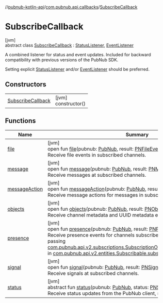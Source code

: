 //[pubnub-kotlin-api](../../../index.md)/[com.pubnub.api.callbacks](../index.md)/[SubscribeCallback](index.md)

# SubscribeCallback

[jvm]\
abstract class [SubscribeCallback](index.md) : [StatusListener](../../com.pubnub.api.v2.callbacks/-status-listener/index.md), [EventListener](../../com.pubnub.api.v2.callbacks/-event-listener/index.md)

A combined listener for status and event updates. Included for backward compatibility with previous versions of the PubNub SDK.

Setting explicit [StatusListener](../../com.pubnub.api.v2.callbacks/-status-listener/index.md) and/or [EventListener](../../com.pubnub.api.v2.callbacks/-event-listener/index.md) should be preferred.

## Constructors

| | |
|---|---|
| [SubscribeCallback](-subscribe-callback.md) | [jvm]<br>constructor() |

## Functions

| Name | Summary |
|---|---|
| [file](../../com.pubnub.api.v2.callbacks/-event-listener/file.md) | [jvm]<br>open fun [file](../../com.pubnub.api.v2.callbacks/-event-listener/file.md)(pubnub: [PubNub](../../com.pubnub.api/-pub-nub/index.md), result: [PNFileEventResult](../../com.pubnub.api.models.consumer.pubsub.files/-p-n-file-event-result/index.md))<br>Receive file events in subscribed channels. |
| [message](../../com.pubnub.api.v2.callbacks/-event-listener/message.md) | [jvm]<br>open fun [message](../../com.pubnub.api.v2.callbacks/-event-listener/message.md)(pubnub: [PubNub](../../com.pubnub.api/-pub-nub/index.md), result: [PNMessageResult](../../com.pubnub.api.models.consumer.pubsub/-p-n-message-result/index.md))<br>Receive messages at subscribed channels. |
| [messageAction](../../com.pubnub.api.v2.callbacks/-event-listener/message-action.md) | [jvm]<br>open fun [messageAction](../../com.pubnub.api.v2.callbacks/-event-listener/message-action.md)(pubnub: [PubNub](../../com.pubnub.api/-pub-nub/index.md), result: [PNMessageActionResult](../../com.pubnub.api.models.consumer.pubsub.message_actions/-p-n-message-action-result/index.md))<br>Receive message actions for messages in subscribed channels. |
| [objects](../../com.pubnub.api.v2.callbacks/-event-listener/objects.md) | [jvm]<br>open fun [objects](../../com.pubnub.api.v2.callbacks/-event-listener/objects.md)(pubnub: [PubNub](../../com.pubnub.api/-pub-nub/index.md), result: [PNObjectEventResult](../../com.pubnub.api.models.consumer.pubsub.objects/-p-n-object-event-result/index.md))<br>Receive channel metadata and UUID metadata events in subscribed channels. |
| [presence](../../com.pubnub.api.v2.callbacks/-event-listener/presence.md) | [jvm]<br>open fun [presence](../../com.pubnub.api.v2.callbacks/-event-listener/presence.md)(pubnub: [PubNub](../../com.pubnub.api/-pub-nub/index.md), result: [PNPresenceEventResult](../../com.pubnub.api.models.consumer.pubsub/-p-n-presence-event-result/index.md))<br>Receive presence events for channels subscribed with presence enabled via passing [com.pubnub.api.v2.subscriptions.SubscriptionOptions.receivePresenceEvents](../../com.pubnub.api.v2.subscriptions/-subscription-options/-companion/receive-presence-events.md) in [com.pubnub.api.v2.entities.Subscribable.subscription](../../com.pubnub.api.v2.entities/-subscribable/subscription.md). |
| [signal](../../com.pubnub.api.v2.callbacks/-event-listener/signal.md) | [jvm]<br>open fun [signal](../../com.pubnub.api.v2.callbacks/-event-listener/signal.md)(pubnub: [PubNub](../../com.pubnub.api/-pub-nub/index.md), result: [PNSignalResult](../../com.pubnub.api.models.consumer.pubsub/-p-n-signal-result/index.md))<br>Receive signals at subscribed channels. |
| [status](../../com.pubnub.api.v2.callbacks/-status-listener/status.md) | [jvm]<br>abstract fun [status](../../com.pubnub.api.v2.callbacks/-status-listener/status.md)(pubnub: [PubNub](../../com.pubnub.api/-pub-nub/index.md), status: [PNStatus](../../com.pubnub.api.models.consumer/-p-n-status/index.md))<br>Receive status updates from the PubNub client, such as: |
